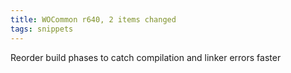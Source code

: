 ```yaml
---
title: WOCommon r640, 2 items changed
tags: snippets
---
```


Reorder build phases to catch compilation and linker errors faster
